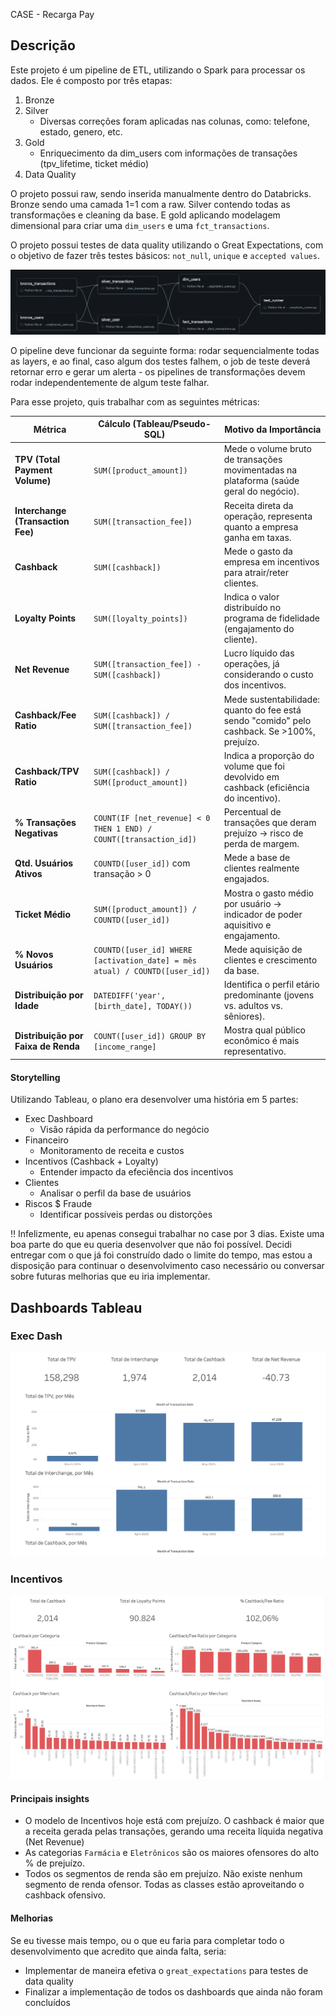 CASE - Recarga Pay

## Descrição

Este projeto é um pipeline de ETL, utilizando o Spark para processar os dados. Ele é composto por três etapas:

1. Bronze
2. Silver
    - Diversas correções foram aplicadas nas colunas, como: telefone, estado, genero, etc.
3. Gold
    - Enriquecimento da dim_users com informações de transações (tpv_lifetime, ticket médio)
4. Data Quality

O projeto possui raw, sendo inserida manualmente dentro do Databricks.
Bronze sendo uma camada 1=1 com a raw.
Silver contendo todas as transformações e cleaning da base. 
E gold aplicando modelagem dimensional para criar uma `dim_users` e uma `fct_transactions`. 

O projeto possui testes de data quality utilizando o Great Expectations, com o objetivo de fazer três testes básicos: `not_null`, `unique` e `accepted values`. 

![Arquitetura do Pipeline](Screenshot%202025-08-24%20at%2022.52.55.png)

O pipeline deve funcionar da seguinte forma: rodar sequencialmente todas as layers, e ao final, caso algum dos testes falhem, o job de teste deverá retornar erro e gerar um alerta - os pipelines de transformações devem rodar independentemente de algum teste falhar.


Para esse projeto, quis trabalhar com as seguintes métricas:

| Métrica | Cálculo (Tableau/Pseudo-SQL) | Motivo da Importância |
|---------|------------------------------|----------------------|
| **TPV (Total Payment Volume)** | `SUM([product_amount])` | Mede o volume bruto de transações movimentadas na plataforma (saúde geral do negócio). |
| **Interchange (Transaction Fee)** | `SUM([transaction_fee])` | Receita direta da operação, representa quanto a empresa ganha em taxas. |
| **Cashback** | `SUM([cashback])` | Mede o gasto da empresa em incentivos para atrair/reter clientes. |
| **Loyalty Points** | `SUM([loyalty_points])` | Indica o valor distribuído no programa de fidelidade (engajamento do cliente). |
| **Net Revenue** | `SUM([transaction_fee]) - SUM([cashback])` | Lucro líquido das operações, já considerando o custo dos incentivos. |
| **Cashback/Fee Ratio** | `SUM([cashback]) / SUM([transaction_fee])` | Mede sustentabilidade: quanto do fee está sendo "comido" pelo cashback. Se >100%, prejuízo. |
| **Cashback/TPV Ratio** | `SUM([cashback]) / SUM([product_amount])` | Indica a proporção do volume que foi devolvido em cashback (eficiência do incentivo). |
| **% Transações Negativas** | `COUNT(IF [net_revenue] < 0 THEN 1 END) / COUNT([transaction_id])` | Percentual de transações que deram prejuízo → risco de perda de margem. |
| **Qtd. Usuários Ativos** | `COUNTD([user_id])` com transação > 0 | Mede a base de clientes realmente engajados. |
| **Ticket Médio** | `SUM([product_amount]) / COUNTD([user_id])` | Mostra o gasto médio por usuário → indicador de poder aquisitivo e engajamento. |
| **% Novos Usuários** | `COUNTD([user_id] WHERE [activation_date] = mês atual) / COUNTD([user_id])` | Mede aquisição de clientes e crescimento da base. |
| **Distribuição por Idade** | `DATEDIFF('year', [birth_date], TODAY())` | Identifica o perfil etário predominante (jovens vs. adultos vs. sêniores). |
| **Distribuição por Faixa de Renda** | `COUNT([user_id]) GROUP BY [income_range]` | Mostra qual público econômico é mais representativo. |


#### Storytelling

Utilizando Tableau, o plano era desenvolver uma história em 5 partes:
- Exec Dashboard
    - Visão rápida da performance do negócio
- Financeiro
    - Monitoramento de receita e custos
- Incentivos (Cashback + Loyalty)
    - Entender impacto da efeciência dos incentivos
- Clientes 
    - Analisar o perfil da base de usuários
- Riscos $ Fraude 
    - Identificar possíveis perdas ou distorções 

‼️ Infelizmente, eu apenas consegui trabalhar no case por 3 dias. Existe uma boa parte do que eu queria desenvolver que não foi possível. Decidi entregar com o que já foi construído dado o limite do tempo, mas estou a disposição para continuar o desenvolvimento caso necessário ou conversar sobre futuras melhorias que eu iria implementar.

## Dashboards Tableau

### Exec Dash
![Dashboard Executivo](Screenshot%202025-08-24%20at%2023.03.29.png)

### Incentivos
![Dashboard Financeiro](Screenshot%202025-08-24%20at%2023.03.44.png)

#### Principais insights 
- O modelo de Incentivos hoje está com prejuízo. O cashback é maior que a receita gerada pelas transações, gerando uma receita líquida negativa (Net Revenue)
- As categorias `Farmácia` e `Eletrônicos` são os maiores ofensores do alto % de prejuízo.
- Todos os segmentos de renda são em prejuízo. Não existe nenhum segmento de renda ofensor. Todas as classes estão aproveitando o cashback ofensivo.


#### Melhorias
Se eu tivesse mais tempo, ou o que eu faria para completar todo o desenvolvimento que acredito que ainda falta, seria:
- Implementar de maneira efetiva o `great_expectations` para testes de data quality
- Finalizar a implementação de todos os dashboards que ainda não foram concluídos 